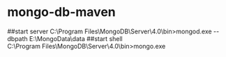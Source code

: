 # mongo-db-maven

##start server
	C:\Program Files\MongoDB\Server\4.0\bin>mongod.exe --dbpath E:\MongoData\data
##start shell	
	C:\Program Files\MongoDB\Server\4.0\bin>mongo.exe
	
